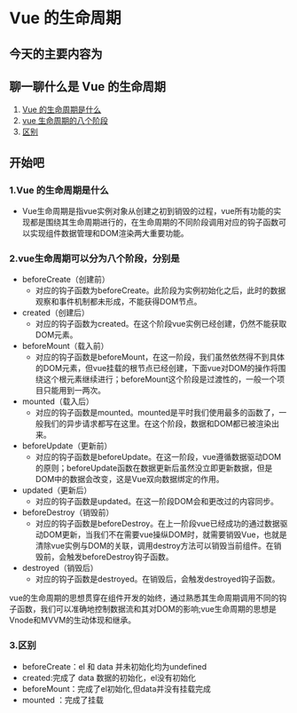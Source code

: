 # Vue 的生命周期

## 今天的主要内容为

## 聊一聊什么是 Vue 的生命周期

1. [Vue 的生命周期是什么](#jump1)
2. [vue 生命周期的八个阶段](#jump2)
3. [区别](#jump3)


## 开始吧

###  <span id="jump1">1.Vue 的生命周期是什么</span>
* Vue生命周期是指vue实例对象从创建之初到销毁的过程，vue所有功能的实现都是围绕其生命周期进行的，在生命周期的不同阶段调用对应的钩子函数可以实现组件数据管理和DOM渲染两大重要功能。
###  <span id="jump2">2.vue生命周期可以分为八个阶段，分别是</span>
* beforeCreate（创建前）
  * 对应的钩子函数为beforeCreate。此阶段为实例初始化之后，此时的数据观察和事件机制都未形成，不能获得DOM节点。
* created（创建后）
  * 对应的钩子函数为created。在这个阶段vue实例已经创建，仍然不能获取DOM元素。
* beforeMount（载入前）
  * 对应的钩子函数是beforeMount，在这一阶段，我们虽然依然得不到具体的DOM元素，但vue挂载的根节点已经创建，下面vue对DOM的操作将围绕这个根元素继续进行；beforeMount这个阶段是过渡性的，一般一个项目只能用到一两次。
* mounted（载入后）
  * 对应的钩子函数是mounted。mounted是平时我们使用最多的函数了，一般我们的异步请求都写在这里。在这个阶段，数据和DOM都已被渲染出来。
* beforeUpdate（更新前）
  * 对应的钩子函数是beforeUpdate。在这一阶段，vue遵循数据驱动DOM的原则；beforeUpdate函数在数据更新后虽然没立即更新数据，但是DOM中的数据会改变，这是Vue双向数据绑定的作用。
* updated（更新后）
  * 对应的钩子函数是updated。在这一阶段DOM会和更改过的内容同步。
* beforeDestroy（销毁前）
  * 对应的钩子函数是beforeDestroy。在上一阶段vue已经成功的通过数据驱动DOM更新，当我们不在需要vue操纵DOM时，就需要销毁Vue，也就是清除vue实例与DOM的关联，调用destroy方法可以销毁当前组件。在销毁前，会触发beforeDestroy钩子函数。
* destroyed（销毁后）
  * 对应的钩子函数是destroyed。在销毁后，会触发destroyed钩子函数。

vue的生命周期的思想贯穿在组件开发的始终，通过熟悉其生命周期调用不同的钩子函数，我们可以准确地控制数据流和其对DOM的影响;vue生命周期的思想是Vnode和MVVM的生动体现和继承。

###  <span id="jump3">3.区别</span>
* beforeCreate：el 和 data 并未初始化均为undefined
* created:完成了 data 数据的初始化，el没有初始化
* beforeMount：完成了el初始化,但data并没有挂载完成
* mounted ：完成了挂载